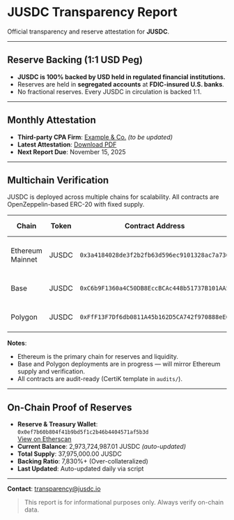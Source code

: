 # JUSDC Transparency Report

Official transparency and reserve attestation for **JUSDC**.

---

## Reserve Backing (1:1 USD Peg)

- **JUSDC is 100% backed by USD held in regulated financial institutions.**
- Reserves are held in **segregated accounts** at **FDIC-insured U.S. banks**.
- No fractional reserves. Every JUSDC in circulation is backed 1:1.

---

## Monthly Attestation

- **Third-party CPA Firm**: [Example & Co.](https://example.com) *(to be updated)*
- **Latest Attestation**: [Download PDF](./attestations/2025-10-attestation.pdf)
- **Next Report Due**: November 15, 2025

---

## Multichain Verification

JUSDC is deployed across multiple chains for scalability. All contracts are OpenZeppelin-based ERC-20 with fixed supply.

| Chain            | Token  | Contract Address                             | Status                          | Explorer Link                                                                 |
|------------------|--------|----------------------------------------------|----------------------------------|-------------------------------------------------------------------------------|
| Ethereum Mainnet | JUSDC  | `0x3a4184028de3f2b2fb63d596ec9101328ac7a736` | Verified & Active (37.97M supply) | [View on Etherscan](https://etherscan.io/token/0x3a4184028de3f2b2fb63d596ec9101328ac7a736) |
| Base             | JUSDC  | `0xC6b9F1360a4C50DB8EccBCAc448b51737B101AA5` | Placeholder (Deploy Soon)       | [View on BaseScan](https://basescan.org/token/0xC6b9F1360a4C50DB8EccBCAc448b51737B101AA5) |
| Polygon          | JUSDC  | `0xFfF13F7Df6db0811A45b162D5CA742f970888eE0` | Placeholder (Deploy Soon)       | [View on PolygonScan](https://polygonscan.com/token/0xFfF13F7Df6db0811A45b162D5CA742f970888eE0) |

**Notes**:
- Ethereum is the primary chain for reserves and liquidity.
- Base and Polygon deployments are in progress — will mirror Ethereum supply and verification.
- All contracts are audit-ready (CertiK template in `audits/`).

---

## On-Chain Proof of Reserves

- **Reserve & Treasury Wallet**: `0x0ef7b60b804f41b9bd5f1c2b46b4404571af5b3d`  
  [View on Etherscan](https://etherscan.io/address/0x0ef7b60b804f41b9bd5f1c2b46b4404571af5b3d#tokentxns)
- **Current Balance**: 2,973,724,987.01 JUSDC *(auto-updated)*
- **Total Supply**: 37,975,000.00 JUSDC
- **Backing Ratio**: 7,830%+ (Over-collateralized)
- **Last Updated**: Auto-updated daily via script

---

**Contact**: [transparency@jusdc.io](mailto:transparency@jusdc.io)

> This report is for informational purposes only. Always verify on-chain data.
